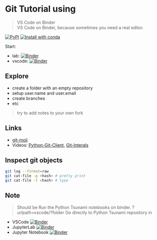# Git Tutorial using

> VS Code on Binder  
> VS Code on Binder, because sometimes you need a real editor.  

[![PyPI](https://img.shields.io/pypi/v/jupyter-vscode-proxy)](https://pypi.org/project/jupyter-vscode-proxy/)
[![Install with conda](https://anaconda.org/conda-forge/jupyter-vscode-proxy/badges/installer/conda.svg)](https://github.com/conda-forge/jupyter-vscode-proxy-feedstock)

Start:
 - lab: [![Binder](https://mybinder.org/badge_logo.svg)](https://mybinder.org/v2/gh/RasmussenLab/git-tutorial/master?urlpath=lab)
 - vscode: [![Binder](https://mybinder.org/badge_logo.svg)](https://mybinder.org/v2/gh/RasmussenLab/git-tutorial/master?urlpath=vscode)


## Explore

- create a folder with an empty repository
- setup user.name and user.email
- create branches
- etc

> try to add notes to your own fork

## Links

- [git-moji](https://gitmoji.dev/)
- Videos: [Python-Git-Client](https://www.youtube.com/watch?v=xvzo_nV9PjU), [Git-Interals](https://www.youtube.com/watch?v=MYP56QJpDr4)

## Inspect git objects

```bash
git log --format=raw
git cat-file -p <hash> # pretty print
git cat-file -t <hash> # type
```

## Note

> Should be Run the Python Tsunami notebooks on binder.
?urlpath=vscode/?folder
Go directly to Python Tsunami repository in
 - VSCode [![Binder](https://mybinder.org/badge_logo.svg)](https://mybinder.org/v2/gh/RasmussenLab/git-tutorial/master?urlpath=vscode/?folder=/home/jovyan/PythonTsunami)
 - JupyterLab [![Binder](https://mybinder.org/badge_logo.svg)](https://mybinder.org/v2/gh/RasmussenLab/git-tutorial/master?urlpath=lab/tree/PythonTsunami)
 - Jupyter Notebook [![Binder](https://mybinder.org/badge_logo.svg)](https://mybinder.org/v2/gh/RasmussenLab/git-tutorial/master?urlpath=tree/PythonTsunami)
